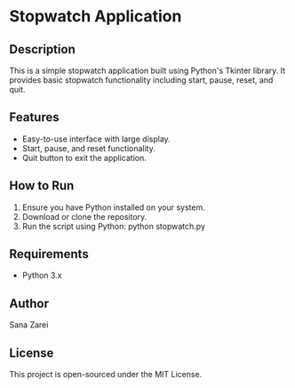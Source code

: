 # Stopwatch Application

## Description
This is a simple stopwatch application built using Python's Tkinter library. It provides basic stopwatch functionality including start, pause, reset, and quit.

## Features
- Easy-to-use interface with large display.
- Start, pause, and reset functionality.
- Quit button to exit the application.

## How to Run
1. Ensure you have Python installed on your system.
2. Download or clone the repository.
3. Run the script using Python:
python stopwatch.py 

## Requirements
- Python 3.x

## Author
Sana Zarei

## License
This project is open-sourced under the MIT License.